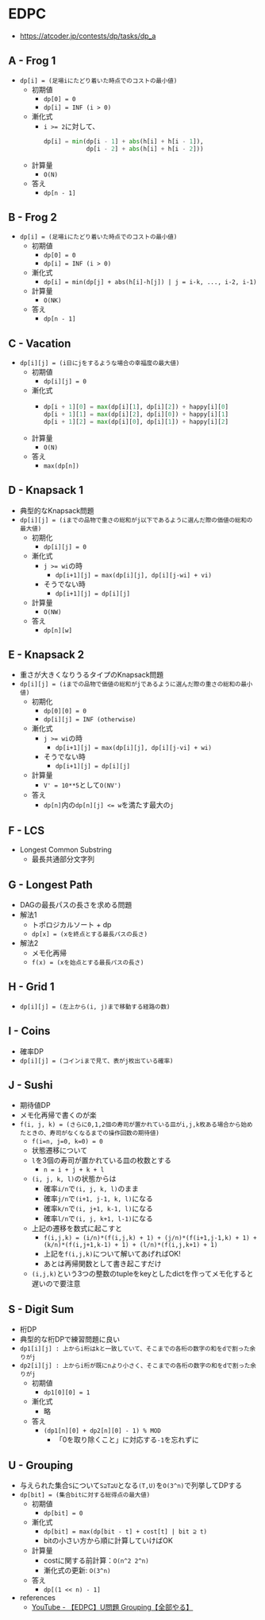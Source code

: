 # EDPC
* https://atcoder.jp/contests/dp/tasks/dp_a


## A - Frog 1
* `dp[i] = (足場iにたどり着いた時点でのコストの最小値)`
  - 初期値
    - `dp[0] = 0`
    - `dp[i] = INF (i > 0)`
  - 漸化式
      - `i >= 2`に対して、
        ```python
        dp[i] = min(dp[i - 1] + abs(h[i] + h[i - 1]),
                    dp[i - 2] + abs(h[i] + h[i - 2]))
        ```
  - 計算量
    - `O(N)`
  - 答え
    - `dp[n - 1]`


## B - Frog 2
* `dp[i] = (足場iにたどり着いた時点でのコストの最小値)`
  - 初期値
    - `dp[0] = 0`
    - `dp[i] = INF (i > 0)`
  - 漸化式
    - `dp[i] = min(dp[j] + abs(h[i]-h[j]) | j = i-k, ..., i-2, i-1)`
  - 計算量
    - `O(NK)`
  - 答え
    - `dp[n - 1]`



## C - Vacation
* `dp[i][j] = (i日にjをするような場合の幸福度の最大値)`
  - 初期値
    - `dp[i][j] = 0`
  - 漸化式
    - ```python
      dp[i + 1][0] = max(dp[i][1], dp[i][2]) + happy[i][0]
      dp[i + 1][1] = max(dp[i][2], dp[i][0]) + happy[i][1]
      dp[i + 1][2] = max(dp[i][0], dp[i][1]) + happy[i][2]
      ```
  - 計算量
    - `O(N)`
  - 答え
    - `max(dp[n])`


## D - Knapsack 1
* 典型的なKnapsack問題
* `dp[i][j] = (iまでの品物で重さの総和がj以下であるように選んだ際の価値の総和の最大値)`
  - 初期化
    - `dp[i][j] = 0`
  - 漸化式
    - `j >= wi`の時
      - `dp[i+1][j] = max(dp[i][j], dp[i][j-wi] + vi)`
    - そうでない時
      - `dp[i+1][j] = dp[i][j]`
  - 計算量
    - `O(NW)`
  - 答え
    - `dp[n][w]`


## E - Knapsack 2
* 重さが大きくなりうるタイプのKnapsack問題
* `dp[i][j] = (iまでの品物で価値の総和がjであるように選んだ際の重さの総和の最小値)`
  - 初期化
    - `dp[0][0] = 0`
    - `dp[i][j] = INF (otherwise)`
  - 漸化式
    - `j >= wi`の時
      - `dp[i+1][j] = max(dp[i][j], dp[i][j-vi] + wi)`
    - そうでない時
      - `dp[i+1][j] = dp[i][j]`
  - 計算量
    - `V' = 10**5`として`O(NV')`
  - 答え
    - `dp[n]`内の`dp[n][j] <= w`を満たす最大の`j`


## F - LCS
* Longest Common Substring
  - 最長共通部分文字列


## G - Longest Path
* DAGの最長パスの長さを求める問題
* 解法1
  - トポロジカルソート + dp
  - `dp[x] = (xを終点とする最長パスの長さ)`
* 解法2
  - メモ化再帰
  - `f(x) = (xを始点とする最長パスの長さ)`


## H - Grid 1
* `dp[i][j] = (左上から(i, j)まで移動する経路の数)`


## I - Coins
* 確率DP
* `dp[i][j] = (コインiまで見て、表がj枚出ている確率)`


## J - Sushi
* 期待値DP
* メモ化再帰で書くのが楽
* `f(i, j, k) = (さらに0,1,2個の寿司が置かれている皿がi,j,k枚ある場合から始めたときの、寿司がなくなるまでの操作回数の期待値)`
  - `f(i=n, j=0, k=0) = 0`
  - 状態遷移について
  - `l`を3個の寿司が置かれている皿の枚数とする
    - `n = i + j + k + l`
  - `(i, j, k, l)`の状態からは
    - 確率`i/n`で`(i, j, k, l)`のまま
    - 確率`j/n`で`(i+1, j-1, k, l)`になる
    - 確率`k/n`で`(i, j+1, k-1, l)`になる
    - 確率`l/n`で`(i, j, k+1, l-1)`になる
  - 上記の遷移を数式に起こすと
    - `f(i,j,k) = (i/n)*(f(i,j,k) + 1) + (j/n)*(f(i+1,j-1,k) + 1) + (k/n)*(f(i,j+1,k-1) + 1) + (l/n)*(f(i,j,k+1) + 1)`
    - 上記を`f(i,j,k)`について解いてあげればOK!
    - あとは再帰関数として書き起こすだけ
  - `(i,j,k)`という3つの整数のtupleをkeyとしたdictを作ってメモ化すると遅いので要注意


## S - Digit Sum
* 桁DP
* 典型的な桁DPで練習問題に良い
* `dp1[i][j] : 上からi桁はkと一致していて、そこまでの各桁の数字の和をdで割った余りがj`
* `dp2[i][j] : 上からi桁が既にnより小さく、そこまでの各桁の数字の和をdで割った余りがj`
  - 初期値
    - `dp1[0][0] = 1`
  - 漸化式
    - 略
  - 答え
    - `(dp1[n][0] + dp2[n][0] - 1) % MOD`
      - 「0を取り除くこと」に対応する`-1`を忘れずに


## U - Grouping
* 与えられた集合`S`について`S⊇T⊇U`となる`(T,U)`を`O(3^n)`で列挙してDPする
* `dp[bit] = (集合bitに対する総得点の最大値)`
  - 初期値
    - `dp[bit] = 0`
  - 漸化式
    - `dp[bit] = max(dp[bit - t] + cost[t] | bit ⊇ t)`
    - bitの小さい方から順に計算していけばOK
  - 計算量
    - costに関する前計算：`O(n^2 2^n)`
    - 漸化式の更新: `O(3^n)`
  - 答え
    - `dp[(1 << n) - 1]`
* references
  - [YouTube - 【EDPC】U問題 Grouping【全部やる】]( https://youtu.be/YOZI76Eul5E )
